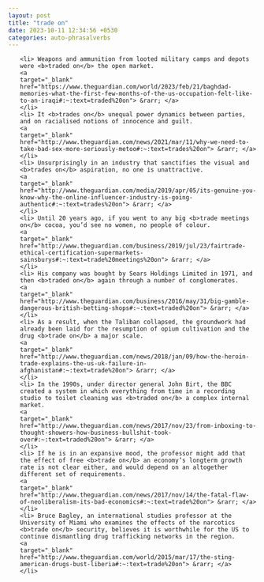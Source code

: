 ```yaml
---
layout: post
title: "trade on"
date: 2023-10-11 12:34:56 +0530
categories: auto-phrasalverbs
---
```

<ol>

    <li> Weapons and ammunition from looted military camps and depots were <b>traded on</b> the open market.
    <a 
    target="_blank" 
    href="https://www.theguardian.com/world/2023/feb/21/baghdad-memories-what-the-first-few-months-of-the-us-occupation-felt-like-to-an-iraqi#:~:text=traded%20on"> &rarr; </a>
    </li>
    <li> It <b>trades on</b> unequal power dynamics between parties, and on racialised notions of innocence and guilt.
    <a 
    target="_blank" 
    href="http://www.theguardian.com/news/2021/mar/11/why-we-need-to-take-bad-sex-more-seriously-metoo#:~:text=trades%20on"> &rarr; </a>
    </li>
    <li> Unsurprisingly in an industry that sanctifies the visual and <b>trades on</b> aspiration, no one is unattractive.
    <a 
    target="_blank" 
    href="http://www.theguardian.com/media/2019/apr/05/its-genuine-you-know-why-the-online-influencer-industry-is-going-authentic#:~:text=trades%20on"> &rarr; </a>
    </li>
    <li> Until 20 years ago, if you went to any big <b>trade meetings on</b> cocoa, you’d see no women, no people of colour.
    <a 
    target="_blank" 
    href="http://www.theguardian.com/business/2019/jul/23/fairtrade-ethical-certification-supermarkets-sainsburys#:~:text=trade%20meetings%20on"> &rarr; </a>
    </li>
    <li> His company was bought by Sears Holdings Limited in 1971, and then <b>traded on</b> again through a number of conglomerates.
    <a 
    target="_blank" 
    href="http://www.theguardian.com/business/2016/may/31/big-gamble-dangerous-british-betting-shops#:~:text=traded%20on"> &rarr; </a>
    </li>
    <li> As a result, when the Taliban collapsed, the groundwork had already been laid for the resumption of opium cultivation and the drug <b>trade on</b> a major scale.
    <a 
    target="_blank" 
    href="http://www.theguardian.com/news/2018/jan/09/how-the-heroin-trade-explains-the-us-uk-failure-in-afghanistan#:~:text=trade%20on"> &rarr; </a>
    </li>
    <li> In the 1990s, under director general John Birt, the BBC created a system in which everything from time in a recording studio to toilet cleaning was <b>traded on</b> a complex internal market.
    <a 
    target="_blank" 
    href="http://www.theguardian.com/news/2017/nov/23/from-inboxing-to-thought-showers-how-business-bullshit-took-over#:~:text=traded%20on"> &rarr; </a>
    </li>
    <li> If he is in an expansive mood, the professor might add that the effect of free <b>trade on</b> an economy’s longterm growth rate is not clear either, and would depend on an altogether different set of requirements.
    <a 
    target="_blank" 
    href="http://www.theguardian.com/news/2017/nov/14/the-fatal-flaw-of-neoliberalism-its-bad-economics#:~:text=trade%20on"> &rarr; </a>
    </li>
    <li> Bruce Bagley, an international studies professor at the University of Miami who examines the effects of the narcotics <b>trade on</b> security, believes it is worthwhile for the US to continue dismantling drug trafficking networks in the region.
    <a 
    target="_blank" 
    href="http://www.theguardian.com/world/2015/mar/17/the-sting-american-drugs-bust-liberia#:~:text=trade%20on"> &rarr; </a>
    </li>